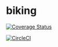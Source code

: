# biking

[![Coverage Status](https://coveralls.io/repos/github/moroine/biking/badge.svg?branch=master)](https://coveralls.io/github/moroine/biking?branch=master)

[![CircleCI](https://circleci.com/gh/moroine/biking/tree/master.svg?style=svg)](https://circleci.com/gh/moroine/biking/tree/master)